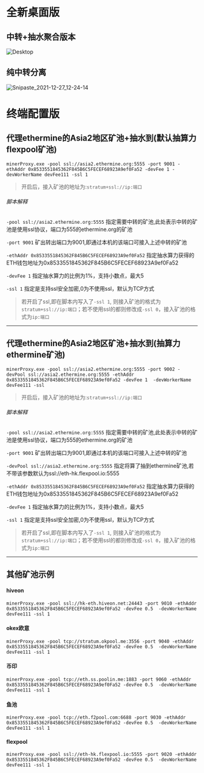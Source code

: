 # 全新桌面版
## 中转+抽水聚合版本
![Desktop](https://user-images.githubusercontent.com/17792707/146716123-7db682de-dde6-40a1-829b-84bd026701f2.png)

## 纯中转分离
![Snipaste_2021-12-27_12-24-14](https://user-images.githubusercontent.com/17792707/147434301-faae0497-11dd-4414-a7eb-5489fa4ae173.png)


# 终端配置版
## 代理ethermine的Asia2地区矿池+抽水到(默认抽算力flexpool矿池)
```
minerProxy.exe -pool ssl://asia2.ethermine.org:5555 -port 9001 -ethAddr 0x8533551845362F845B6C5FECEF68923A9ef0Fa52 -devFee 1 -devWorkerName devFee111 -ssl 1
```
> 开启后，接入矿池的地址为:`stratum+ssl://ip:端口`

###### 脚本解释
`-pool ssl://asia2.ethermine.org:5555` 指定需要中转的矿池,此处表示中转的矿池是使用ssl协议，端口为555的ethermine.org的矿池

`-port 9001` 矿出转出端口为9001,即通过本机的该端口可接入上述中转的矿池

`-ethAddr 0x8533551845362F845B6C5FECEF68923A9ef0Fa52` 指定抽水算力获得的ETH钱包地址为0x8533551845362F845B6C5FECEF68923A9ef0Fa52

`-devFee 1` 指定抽水算力的比例为1%，支持小数点，最大5

`-ssl 1` 指定是支持ssl安全加密,0为不使用ssl，默认为TCP方式

> 若开启了ssl,即在脚本内写入了`-ssl 1`, 则接入矿池的格式为`stratum+ssl://ip:端口`；若不使用ssl的都则修改成`-ssl 0`，接入矿池的格式为`ip:端口`


-------


## 代理ethermine的Asia2地区矿池+抽水到(抽算力ethermine矿池)
```
minerProxy.exe -pool ssl://asia2.ethermine.org:5555 -port 9002 -devPool ssl://asia2.ethermine.org:5555 -ethAddr 0x8533551845362F845B6C5FECEF68923A9ef0Fa52 -devFee 1  -devWorkerName devFee111 -ssl 
```
> 开启后，接入矿池的地址为:`stratum+ssl://ip:端口`
> 
###### 脚本解释
`-pool ssl://asia2.ethermine.org:5555` 指定需要中转的矿池,此处表示中转的矿池是使用ssl协议，端口为555的ethermine.org的矿池

`-port 9001` 矿出转出端口为9001,即通过本机的该端口可接入上述中转的矿池

`-devPool ssl://asia2.ethermine.org:5555` 指定将算了抽到ethermine矿池,若不带该参数默认为ssl://eth-hk.flexpool.io:5555


`-ethAddr 0x8533551845362F845B6C5FECEF68923A9ef0Fa52` 指定抽水算力获得的ETH钱包地址为0x8533551845362F845B6C5FECEF68923A9ef0Fa52

`-devFee 1` 指定抽水算力的比例为1%，支持小数点，最大5

`-ssl 1` 指定是支持ssl安全加密,0为不使用ssl，默认为TCP方式

> 若开启了ssl,即在脚本内写入了`-ssl 1`, 则接入矿池的格式为`stratum+ssl://ip:端口`；若不使用ssl的都则修改成`-ssl 0`，接入矿池的格式为`ip:端口`

-------

## 其他矿池示例

#### hiveon
```
minerProxy.exe -pool ssl://hk-eth.hiveon.net:24443 -port 9010 -ethAddr 0x8533551845362F845B6C5FECEF68923A9ef0Fa52 -devFee 0.5  -devWorkerName devFee111 -ssl 1
```
#### okex欧意
```
minerProxy.exe -pool tcp://stratum.okpool.me:3556 -port 9040 -ethAddr 0x8533551845362F845B6C5FECEF68923A9ef0Fa52 -devFee 0.5  -devWorkerName devFee111 -ssl 1
```
#### 币印
```
minerProxy.exe -pool tcp://eth.ss.poolin.me:1883 -port 9060 -ethAddr 0x8533551845362F845B6C5FECEF68923A9ef0Fa52 -devFee 0.5  -devWorkerName devFee111 -ssl 1
```
#### 鱼池
```
minerProxy.exe -pool tcp://eth.f2pool.com:6688 -port 9030 -ethAddr 0x8533551845362F845B6C5FECEF68923A9ef0Fa52 -devFee 0.5  -devWorkerName devFee111 -ssl 1
```
#### flexpool
```
minerProxy.exe -pool ssl://eth-hk.flexpool.io:5555 -port 9020 -ethAddr 0x8533551845362F845B6C5FECEF68923A9ef0Fa52 -devFee 0.5  -devWorkerName devFee111 -ssl 1
```

